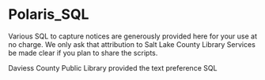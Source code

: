 # Polaris_SQL
Various SQL to capture notices are generously provided here for your use at no charge. We only ask that attribution 
to Salt Lake County Library Services be made clear if you plan to share the scripts.

Daviess County Public Library provided the text preference SQL

